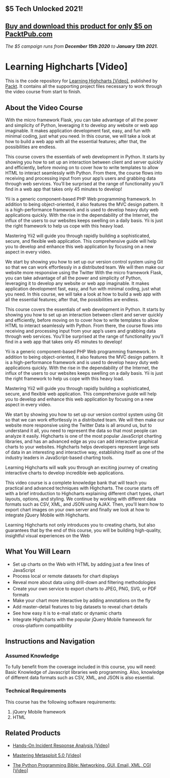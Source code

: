 ## $5 Tech Unlocked 2021!
[Buy and download this product for only $5 on PacktPub.com](https://www.packtpub.com/)
-----
*The $5 campaign         runs from __December 15th 2020__ to __January 13th 2021.__*

# Learning Highcharts [Video]
This is the code repository for [Learning Highcharts [Video]](https://www.packtpub.com/web-development/learning-highcharts-video?utm_source=github&utm_medium=repository&utm_campaign=9781783555291), published by [Packt](https://www.packtpub.com/?utm_source=github). It contains all the supporting project files necessary to work through the video course from start to finish.
## About the Video Course
With the micro framework Flask, you can take advantage of all the power and simplicity of Python, leveraging it to develop any website or web app imaginable. It makes application development fast, easy, and fun with minimal coding, just what you need. In this course, we will take a look at how to build a web app with all the essential features; after that, the possibilities are endless.

This course covers the essentials of web development in Python. It starts by showing you how to set up an interaction between client and server quickly and efficiently, before moving on to cover how to write templates to allow HTML to interact seamlessly with Python. From there, the course flows into receiving and processing input from your app’s users and grabbing data through web services. You’ll be surprised at the range of functionality you’ll find in a web app that takes only 45 minutes to develop!

Yii is a generic component-based PHP Web programming framework. In addition to being object-oriented, it also features the MVC design pattern. It is a high-performance framework and is used to develop heavy duty web applications quickly. With the rise in the dependability of the Internet, the influx of the users to our websites keeps swelling on a daily basis. Yii is just the right framework to help us cope with this heavy load.

Mastering Yii2 will guide you through rapidly building a sophisticated, secure, and flexible web application. This comprehensive guide will help you to develop and enhance this web application by focusing on a new aspect in every video.

We start by showing you how to set up our version control system using Git so that we can work effortlessly in a distributed team. We will then make our website more responsive using the Twitter With the micro framework Flask, you can take advantage of all the power and simplicity of Python, leveraging it to develop any website or web app imaginable. It makes application development fast, easy, and fun with minimal coding, just what you need. In this course, we will take a look at how to build a web app with all the essential features; after that, the possibilities are endless.

This course covers the essentials of web development in Python. It starts by showing you how to set up an interaction between client and server quickly and efficiently, before moving on to cover how to write templates to allow HTML to interact seamlessly with Python. From there, the course flows into receiving and processing input from your app’s users and grabbing data through web services. You’ll be surprised at the range of functionality you’ll find in a web app that takes only 45 minutes to develop!

Yii is a generic component-based PHP Web programming framework. In addition to being object-oriented, it also features the MVC design pattern. It is a high-performance framework and is used to develop heavy duty web applications quickly. With the rise in the dependability of the Internet, the influx of the users to our websites keeps swelling on a daily basis. Yii is just the right framework to help us cope with this heavy load.

Mastering Yii2 will guide you through rapidly building a sophisticated, secure, and flexible web application. This comprehensive guide will help you to develop and enhance this web application by focusing on a new aspect in every video.

We start by showing you how to set up our version control system using Git so that we can work effortlessly in a distributed team. We will then make our website more responsive using the Twitter Data is all around us, but to understand it all, you need to represent the data so that most people can analyze it easily. Highcharts is one of the most popular JavaScript charting libraries, and has an advanced edge as you can add interactive graphical charts to your websites. Highcharts helps developers represent large sets of data in an interesting and interactive way, establishing itself as one of the industry leaders in JavaScript-based charting tools.

Learning Highcharts will walk you through an exciting journey of creating interactive charts to develop incredible web applications.

This video course is a complete knowledge bank that will teach you practical and advanced techniques with Highcharts. The course starts off with a brief introduction to Highcharts explaining different chart types, chart layouts, options, and styling. We continue by working with different data formats such as CSV, XML, and JSON using AJAX. Then, you'll learn how to export chart images on your own server and finally we look at how to integrate jQuery Mobile with Highcharts.

Learning Highcharts not only introduces you to creating charts, but also guarantees that by the end of this course, you will be building high-quality, insightful visual experiences on the Web

<H2>What You Will Learn</H2>
<DIV class=book-info-will-learn-text>
<UL>
<LI><SPAN style="LINE-HEIGHT: 20px; BACKGROUND-COLOR: transparent">Set up charts on the Web with HTML by adding just a few lines of JavaScript</SPAN> 
<LI><SPAN style="LINE-HEIGHT: 20px; BACKGROUND-COLOR: transparent">Process local or remote datasets for chart displays</SPAN> 
<LI><SPAN style="LINE-HEIGHT: 20px; BACKGROUND-COLOR: transparent">Reveal more about data using drill-down and filtering methodologies</SPAN> 
<LI><SPAN style="LINE-HEIGHT: 20px; BACKGROUND-COLOR: transparent">Create your own service to export charts to JPEG, PNG, SVG, or PDF formats</SPAN> 
<LI><SPAN style="LINE-HEIGHT: 20px; BACKGROUND-COLOR: transparent">Make your chart more interactive by adding annotations on the fly</SPAN> 
<LI><SPAN style="LINE-HEIGHT: 20px; BACKGROUND-COLOR: transparent">Add master–detail features to big datasets to reveal chart details</SPAN> 
<LI><SPAN style="LINE-HEIGHT: 20px; BACKGROUND-COLOR: transparent">See how easy it is to e-mail static or dynamic charts</SPAN> 
<LI><SPAN style="LINE-HEIGHT: 20px; BACKGROUND-COLOR: transparent">Integrate Highcharts with the popular jQuery Mobile framework for cross-platform compatibility</SPAN> </LI></UL></DIV>

## Instructions and Navigation
### Assumed Knowledge
To fully benefit from the coverage included in this course, you will need:<br/>
Basic Knowledge of Javascript libraries web programming. Also, knowledge of different data formats such as CSV, XML, and JSON is also essential.

### Technical Requirements
This course has the following software requirements:<br/>
1. jQuery Mobile framework 
2. HTML

## Related Products
* [Hands-On Incident Response Analysis [Video]](https://www.packtpub.com/networking-and-servers/hands-incident-response-analysis-video?utm_source=github&utm_medium=repository&utm_campaign=9781838552046)

* [Mastering Metasploit 5.0 [Video]](https://www.packtpub.com/networking-and-servers/mastering-metasploit-50-video?utm_source=github&utm_medium=repository&utm_campaign=9781838551544)

* [The Python Programming Bible: Networking, GUI, Email, XML, CGI [Video]](https://www.packtpub.com/application-development/python-programming-bible-networking-gui-email-xml-cgi-video?utm_source=github&utm_medium=repository&utm_campaign=9781838559960)

